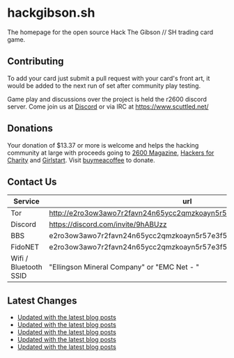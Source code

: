 # hackgibson.sh
The homepage for the open source Hack The Gibson // SH trading card game.


## Contributing

To add your card just submit a pull request with your card's front art, it would be added to the next run of set after community play testing.

Game play and discussions over the project is held the r2600 discord server. Come join us at [Discord](https://discord.com/invite/9hABUzz) or via IRC at https://www.scuttled.net/


## Donations

Your donation of $13.37 or more is welcome and helps the hacking community at large with proceeds going to [2600 Magazine](https://2600.com/), [Hackers for Charity](https://hackersforcharity.org) and [Girlstart](https://girlstart.org).  Visit [buymeacoffee](https://www.buymeacoffee.com/hackgibson.sh) to donate.


## Contact Us

Service | url
-|-
Tor | http://e2ro3ow3awo7r2favn24n65ycc2qmzkoayn5r57e3f56nvjwdcgg32ad.onion
Discord | https://discord.com/invite/9hABUzz
BBS | e2ro3ow3awo7r2favn24n65ycc2qmzkoayn5r57e3f56nvjwdcgg32ad.onion:23
FidoNET | e2ro3ow3awo7r2favn24n65ycc2qmzkoayn5r57e3f56nvjwdcgg32ad.onion:24554
Wifi / Bluetooth SSID | "Ellingson Mineral Company" or "EMC Net - <fidonet address>"

## Latest Changes
<!-- BLOG-POST-LIST:START -->
- [Updated with the latest blog posts](https://github.com/DFW2600/hackgibson.sh/commit/c18f9906e9335bfefa61ee3ec7b3d4580411e59f)
- [Updated with the latest blog posts](https://github.com/DFW2600/hackgibson.sh/commit/baad9bfd1288332d18a9e57d5131a0538d6a64e8)
- [Updated with the latest blog posts](https://github.com/DFW2600/hackgibson.sh/commit/930567e7d29d01e275cf1c1477accf8c3abec7c0)
- [Updated with the latest blog posts](https://github.com/DFW2600/hackgibson.sh/commit/644052feeb57517a1cb4e5d6b20b7d01b113390e)
- [Updated with the latest blog posts](https://github.com/DFW2600/hackgibson.sh/commit/35a7307a35645e546bb8df2c63a6a4761f30d387)
<!-- BLOG-POST-LIST:END -->
